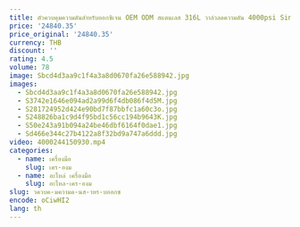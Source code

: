 ```yaml
---
title: ตัวควบคุมความดันสําหรับออกซิเจน OEM ODM สแตนเลส 316L วาล์วลดความดัน 4000psi Single Stage ความดัน
price: '24840.35'
price_original: '24840.35'
currency: THB
discount: ''
rating: 4.5
volume: 78
image: Sbcd4d3aa9c1f4a3a8d0670fa26e588942.jpg
images:
  - Sbcd4d3aa9c1f4a3a8d0670fa26e588942.jpg
  - S3742e1646e094ad2a99d6f4db086f4d5M.jpg
  - S281724952d424e90bd7f87bbfc1a60c3o.jpg
  - S248826ba1c9d4f95bd1c56cc194b9643K.jpg
  - S50e243a91b094a24be46dbf6164f0dae1.jpg
  - Sd466e344c27b4122a8f32bd9a747a6ddd.jpg
video: 4000244150930.mp4
categories:
  - name: เครื่องมือ
    slug: เคร-องม
  - name: อะไหล่ เครื่องมือ
    slug: อะไหล-เคร-องม
slug: วควบค-มความด-นส-าหร-บออกซ
encode: oCiwHI2
lang: th
---
```

  